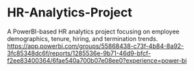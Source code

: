 # HR-Analytics-Project
A PowerBI-based HR analytics project focusing on employee demographics, tenure, hiring, and termination trends.
https://app.powerbi.com/groups/55868438-c73f-4b84-8a92-3fc85348dc6f/reports/1285536e-9b71-46d9-bfcf-f2ee83400364/6fae540a700b07e08ee0?experience=power-bi
